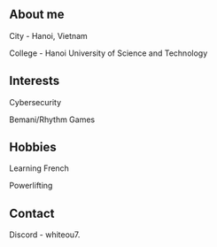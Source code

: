 ## About me
City - Hanoi, Vietnam

College - Hanoi University of Science and Technology

## Interests
Cybersecurity

Bemani/Rhythm Games

## Hobbies
Learning French

Powerlifting

## Contact
Discord - whiteou7.
